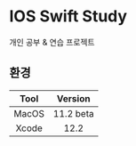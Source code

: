 # IOS Swift Study

개인 공부 & 연습 프로젝트

## 환경

| Tool | Version |
|:------:|:------:|
| MacOS | 11.2 beta |
| Xcode | 12.2 |

#
